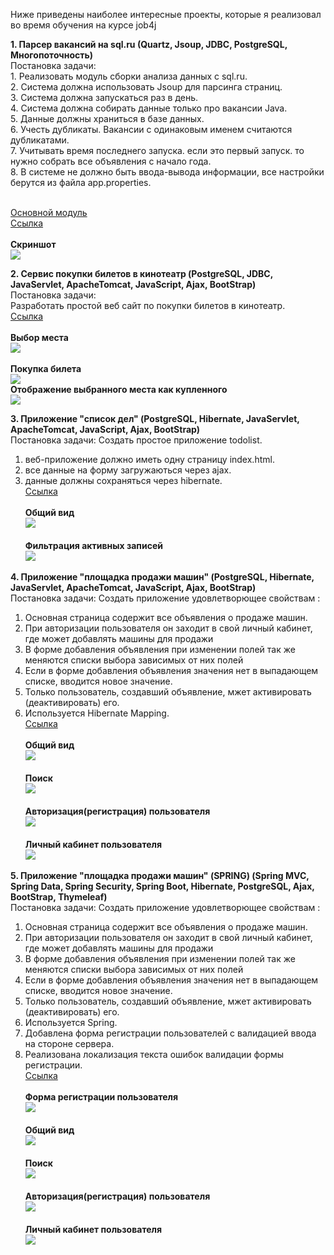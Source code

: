﻿Ниже приведены наиболее интересные проекты, которые я реализовал во время обучения на курсе job4j

<b>1. Парсер вакансий на sql.ru (Quartz, Jsoup, JDBC, PostgreSQL, Многопоточность)</b>
<br>Постановка задачи:
<br>1. Реализовать модуль сборки анализа данных с sql.ru.
<br>2. Система должна использовать Jsoup для парсинга страниц.
<br>3. Система должна запускаться раз в день.
<br>4. Система должна собирать данные только про вакансии Java.
<br>5. Данные должны храниться в базе данных. 
<br>6. Учесть дубликаты. Вакансии с одинаковым именем считаются дубликатами.
<br>7. Учитывать время последнего запуска. если это первый запуск. то нужно собрать все объявления с начало года.
<br>8. В системе не должно быть ввода-вывода информации, все настройки берутся из файла app.properties.   
   
<br><a href="https://github.com/brakhin/portfolio/blob/master/2_sql/src/main/java/ru/bgbrakhi/sql/jobparser/SqlRuParser.java">Основной модуль</a>
<br><a href="https://github.com/brakhin/portfolio/tree/master/2_sql/src/main/java/ru/bgbrakhi/sql/jobparser">Ссылка</a> 
<br><br><b>Скриншот</b>
<br><img src="2_sql/Screenshot.jpg">

<b>2. Сервис покупки билетов в кинотеатр (PostgreSQL, JDBC, JavaServlet, ApacheTomcat, JavaScript, Ajax, BootStrap)</b>
<br>Постановка задачи:
<br>Разработать простой веб сайт по покупки билетов в кинотеатр.
<br><a href="https://github.com/brakhin/portfolio/tree/master/3_servlets_cinema">Ссылка</a> 
<br><br><b>Выбор места</b>
<br><img src="3_servlets_cinema/Screenshot1.jpg">
<br><br><b>Покупка билета</b>
<br><img src="3_servlets_cinema/Screenshot2.jpg">
<br><b>Отображение выбранного места как купленного</b>
<br><img src="3_servlets_cinema/Screenshot3.jpg">

<b>3. Приложение "список дел" (PostgreSQL, Hibernate, JavaServlet, ApacheTomcat, JavaScript, Ajax, BootStrap)</b>
<br>Постановка задачи:
Cоздать простое приложение todolist.
1. веб-приложение должно иметь одну страницу index.html. 
2. все данные на форму загружаються через ajax.
3. данные должны сохраняться через hibernate.
<br><a href="https://github.com/brakhin/portfolio/tree/master/3_hibernate">Ссылка</a> 
<br><br><b>Общий вид</b>
<br><img src="3_hibernate/Screenshot_1.jpg">
<br><br><b>Фильтрация активных записей</b>
<br><img src="3_hibernate/Screenshot_2.jpg">
 
<b>4. Приложение "площадка продажи машин" (PostgreSQL, Hibernate, JavaServlet, ApacheTomcat, JavaScript, Ajax, BootStrap)</b>
<br>Постановка задачи:
Cоздать приложение удовлетворющее свойствам :
1. Основная страница содержит все объявления о продаже машин. 
2. При авторизации пользователя он заходит в свой личный кабинет, где может добавлять машины для продажи
3. В форме добавления объявления при изменении полей так же меняются списки выбора зависимых от них полей
4. Если в форме добавления объявления значения нет в выпадающем списке, вводится новое значение.
5. Только пользователь, создавший объявление, мжет активировать (деактивировать) его.
6. Используется Hibernate Mapping.
<br><a href="https://github.com/brakhin/portfolio/tree/master/3_hibernate_carseller">Ссылка</a> 
<br><br><b>Общий вид</b>
<br><img src="3_hibernate_carseller/Screenshot1.jpg">
<br><br><b>Поиск</b>
<br><img src="3_hibernate_carseller/Screenshot2.jpg">
<br><br><b>Авторизация(регистрация) пользователя</b>
<br><img src="3_hibernate_carseller/Screenshot3.jpg">
<br><br><b>Личный кабинет пользователя</b>
<br><img src="3_hibernate_carseller/Screenshot4.jpg">
 
<b>5. Приложение "площадка продажи машин" (<b>SPRING</b>) (Spring MVC, Spring Data, Spring Security, Spring Boot, Hibernate, PostgreSQL, Ajax, BootStrap, Thymeleaf)</b>
<br>Постановка задачи:
Cоздать приложение удовлетворющее свойствам :
1. Основная страница содержит все объявления о продаже машин. 
2. При авторизации пользователя он заходит в свой личный кабинет, где может добавлять машины для продажи
3. В форме добавления объявления при изменении полей так же меняются списки выбора зависимых от них полей
4. Если в форме добавления объявления значения нет в выпадающем списке, вводится новое значение.
5. Только пользователь, создавший объявление, мжет активировать (деактивировать) его.
6. Используется Spring.
7. Добавлена форма регистрации пользователей с валидацией ввода на стороне сервера.
8. Реализована локализация текста ошибок валидации формы регистрации.
<br><a href="https://github.com/brakhin/portfolio/tree/master/3_hibernate_carseller">Ссылка</a> 
<br><br><b>Форма регистрации пользователя</b>
<br><img src="3_spring_boot/Screenshot1.jpg">
<br><br><b>Общий вид</b>
<br><img src="3_spring_boot/Screenshot1.jpg">
<br><br><b>Поиск</b>
<br><img src="3_spring_boot/Screenshot2.jpg">
<br><br><b>Авторизация(регистрация) пользователя</b>
<br><img src="3_spring_boot/Screenshot3.jpg">
<br><br><b>Личный кабинет пользователя</b>
<br><img src="3_spring_boot/Screenshot4.jpg">
